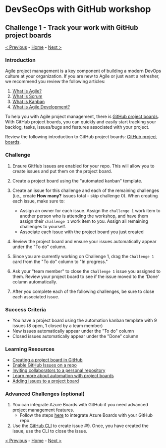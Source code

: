 # DevSecOps with GitHub workshop

## Challenge 1 - Track your work with GitHub project boards

[< Previous](challenge00.md) - [Home](../readme.md) - [Next >](challenge02.md)

### Introduction

Agile project management is a key component of building a modern DevOps culture at your organization. If you are new to Agile or just want a refresher, we recommend you review the following articles:

1. [What is Agile?](https://docs.microsoft.com/en-us/azure/devops/learn/agile/what-is-agile)
2. [What is Scrum](https://docs.microsoft.com/en-us/azure/devops/learn/agile/what-is-scrum)
3. [What is Kanban](https://docs.microsoft.com/en-us/azure/devops/learn/agile/what-is-kanban)
4. [What is Agile Development?](https://docs.microsoft.com/en-us/azure/devops/learn/agile/what-is-agile-development)

To help you with Agile project management, there is [GitHub project boards](https://docs.github.com/en/free-pro-team@latest/github/managing-your-work-on-github/about-project-boards). With GitHub project boards, you can quickly and easily start tracking your backlog, tasks, issues/bugs and features associated with your project.  

Review the following introduction to GitHub project boards: [GitHub project boards](https://docs.github.com/en/free-pro-team@latest/github/managing-your-work-on-github/about-project-boards).

### Challenge

1. Ensure GitHub issues are enabled for your repo. This will allow you to create issues and put them on the project board. 

1. Create a project board using the "automated kanban" template.

1. Create an issue for this challenge and each of the remaining challenges (i.e., create **How many?** issues total - skip challenge 0). When creating each issue, make sure to:
    - Assign an owner for each issue. Assign the `challenge 1` work item to another person who is attending the workshop, and have them assign their `challenge 1` work item to you. Assign all remaining challenges to yourself.
    - Associate each issue with the project board you just created 

1. Review the project board and ensure your issues automatically appear under the "To do" column.

1. Since you are currently working on Challenge 1, drag the `Challenge 1` card from the "To do" column to "In progress."

1. Ask your "team member" to close the `Challenge 1` issue you assigned to them. Review your project board to see if the issue moved to the 'Done' column automatically. 

1. After you complete each of the following challenges, be sure to close each associated issue. 

### Success Criteria

- You have a project board using the automation kanban template with 9 issues (8 open, 1 closed by a team member)
- New issues automatically appear under the "To do" column
- Closed issues automatically appear under the "Done" column

### Learning Resources

- [Creating a project board in GitHub](https://docs.github.com/en/free-pro-team@latest/github/managing-your-work-on-github/creating-a-project-board)
- [Enable GitHub Issues on a repo](https://docs.github.com/en/free-pro-team@latest/github/managing-your-work-on-github/disabling-issues)
- [Inviting collaborators to a personal repository](https://docs.github.com/en/free-pro-team@latest/github/setting-up-and-managing-your-github-user-account/inviting-collaborators-to-a-personal-repository)
- [Learn more about automation with project boards](https://docs.github.com/en/free-pro-team@latest/github/managing-your-work-on-github/configuring-automation-for-project-boards)
- [Adding issues to a project board](https://docs.github.com/en/free-pro-team@latest/github/managing-your-work-on-github/adding-issues-and-pull-requests-to-a-project-board#adding-issues-and-pull-requests-to-a-project-board-from-the-sidebar)

### Advanced Challenges (optional)

1. You can integrate Azure Boards with GitHub if you need advanced project management features. 
    -  Follow the steps [here](https://docs.microsoft.com/en-us/azure/devops/boards/github/install-github-app?view=azure-devops) to integrate Azure Boards with your GitHub repo.
2. Use the [GitHub CLI](https://cli.github.com/manual/index) to create issue #9. Once, you have created the issue, use the CLI to close the issue.

[< Previous](challenge00.md) - [Home](../readme.md) - [Next >](challenge02.md)

